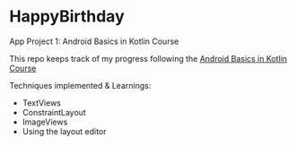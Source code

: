 # HappyBirthday
App Project 1: Android Basics in Kotlin Course

This repo keeps track of my progress following the [Android Basics in Kotlin Course](https://developer.android.com/courses/android-basics-kotlin/course)

Techniques implemented & Learnings:
- TextViews
- ConstraintLayout
- ImageViews
- Using the layout editor
